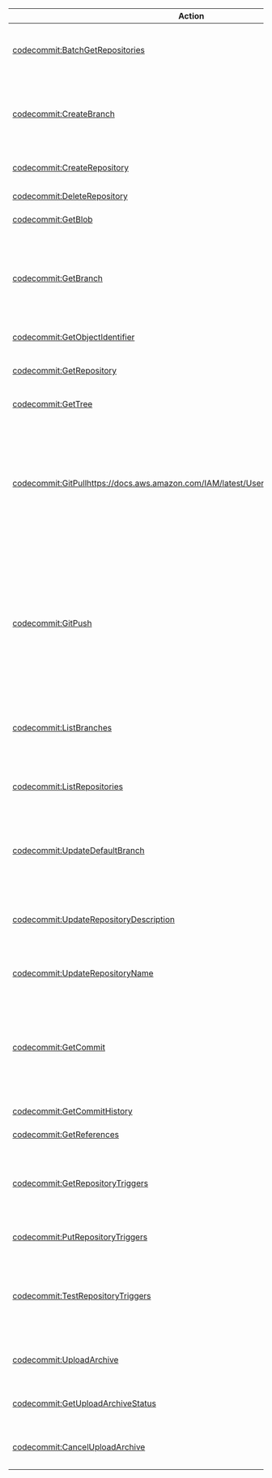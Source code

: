 | Action | Description | Resource | Condition |
| --- | --- | --- | --- |
| [codecommit:BatchGetRepositories](http://docs.aws.amazon.com/codecommit/latest/APIReference/API_BatchGetRepositories.html) | Returns information about one or more repositories. | arn:aws:codecommit:$region:$account:$repository-name | - |
| [codecommit:CreateBranch](http://docs.aws.amazon.com/codecommit/latest/APIReference/API_CreateBranch.html) | Creates a new branch in a repository and points the branch to a commit. | arn:aws:codecommit:$region:$account:$repository-name | - |
| [codecommit:CreateRepository](http://docs.aws.amazon.com/codecommit/latest/APIReference/API_CreateRepository.html) | Creates a new, empty repository. | arn:aws:codecommit:$region:$account:$repository-name | - |
| [codecommit:DeleteRepository](http://docs.aws.amazon.com/codecommit/latest/APIReference/API_DeleteRepository.html) | Deletes a repository. | arn:aws:codecommit:$region:$account:$repository-name | - |
| [codecommit:GetBlob](http://docs.aws.amazon.com/codecommit/latest/APIReference/API_GetBlob.html) | ??? | arn:aws:codecommit:$region:$account:$repository-name | - |
| [codecommit:GetBranch](http://docs.aws.amazon.com/codecommit/latest/APIReference/API_GetBranch.html) | Returns information about a repository branch, including its name and the last commit ID. | arn:aws:codecommit:$region:$account:$repository-name | - |
| [codecommit:GetObjectIdentifier](http://docs.aws.amazon.com/codecommit/latest/APIReference/API_GetObjectIdentifier.html) | ??? | arn:aws:codecommit:$region:$account:$repository-name | - |
| [codecommit:GetRepository](http://docs.aws.amazon.com/codecommit/latest/APIReference/API_GetRepository.html) | Returns information about a repository. | arn:aws:codecommit:$region:$account:$repository-name | - |
| [codecommit:GetTree](http://docs.aws.amazon.com/codecommit/latest/APIReference/API_GetTree.html) | ??? | arn:aws:codecommit:$region:$account:$repository-name | - |
| [codecommit:GitPull]()https://docs.aws.amazon.com/IAM/latest/UserGuide/list_codecommit.html | Pull information from an AWS CodeCommit repository to a local repo. This is an IAM policy permission only, not an API action that can be called. | arn:aws:codecommit:$region:$account:$repository-name | - |
| [codecommit:GitPush](https://docs.aws.amazon.com/IAM/latest/UserGuide/list_codecommit.html) | Push information from a local repo to an AWS CodeCommit repository. This is an IAM policy permission only, not an API action that can be called. | arn:aws:codecommit:$region:$account:$repository-name | - |
| [codecommit:ListBranches](http://docs.aws.amazon.com/codecommit/latest/APIReference/API_ListBranches.html) | Gets information about one or more branches in a repository. | arn:aws:codecommit:$region:$account:$repository-name | - |
| [codecommit:ListRepositories](http://docs.aws.amazon.com/codecommit/latest/APIReference/API_ListRepositories.html) | Gets information about one or more repositories. | * | - |
| [codecommit:UpdateDefaultBranch](http://docs.aws.amazon.com/codecommit/latest/APIReference/API_UpdateDefaultBranch.html) | Sets or changes the default branch name for the specified repository. | arn:aws:codecommit:$region:$account:$repository-name | - |
| [codecommit:UpdateRepositoryDescription](http://docs.aws.amazon.com/codecommit/latest/APIReference/API_UpdateRepositoryDescription.html) | Sets or changes the comment or description for a repository. | arn:aws:codecommit:$region:$account:$repository-name | - |
| [codecommit:UpdateRepositoryName](http://docs.aws.amazon.com/codecommit/latest/APIReference/API_UpdateRepositoryName.html) | Renames a repository. | arn:aws:codecommit:$region:$account:$old-repository-name, arn:aws:codecommit:$region:$account:$new-repository-name| - |
| [codecommit:GetCommit](http://docs.aws.amazon.com/codecommit/latest/APIReference/API_GetCommit.html) | Returns information about a commit, including commit message and committer information. | arn:aws:codecommit:$region:$account:$repository-name | - |
| [codecommit:GetCommitHistory](http://docs.aws.amazon.com/codecommit/latest/APIReference/API_Operations.html) | ??? | arn:aws:codecommit:$region:$account:$repository-name | - |
| [codecommit:GetReferences](http://docs.aws.amazon.com/codecommit/latest/APIReference/API_Operations.html) | ??? | arn:aws:codecommit:$region:$account:$repository-name | - |
| [codecommit:GetRepositoryTriggers](http://docs.aws.amazon.com/codecommit/latest/APIReference/API_GetRepositoryTriggers.html) | Gets information about triggers configured for a repository. | arn:aws:codecommit:$region:$account:$repository-name | - |
| [codecommit:PutRepositoryTriggers](http://docs.aws.amazon.com/codecommit/latest/APIReference/API_PutRepositoryTriggers.html) | Replaces all triggers for a repository. | arn:aws:codecommit:$region:$account:$repository-name | - |
| [codecommit:TestRepositoryTriggers](http://docs.aws.amazon.com/codecommit/latest/APIReference/API_TestRepositoryTriggers.html) | Tests the functionality of repository triggers by sending information to the trigger target. | arn:aws:codecommit:$region:$account:$repository-name | - |
| [codecommit:UploadArchive](http://docs.aws.amazon.com/codecommit/latest/userguide/auth-and-access-control-permissions-reference.html) | Upload repository changes into a pipeline. | arn:aws:codecommit:$region:$account:$repository-name | - |
| [codecommit:GetUploadArchiveStatus](http://docs.aws.amazon.com/codecommit/latest/userguide/auth-and-access-control-permissions-reference.html) | Determine the status of an archive upload. | arn:aws:codecommit:$region:$account:$repository-name | - |
| [codecommit:CancelUploadArchive](http://docs.aws.amazon.com/codecommit/latest/userguide/auth-and-access-control-permissions-reference.html) | Cancel the uploading of an archive to a pipeline. | arn:aws:codecommit:$region:$account:$repository-name | - |
